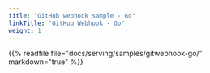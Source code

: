 ```yaml
---
title: "GitHub webhook sample - Go"
linkTitle: "GitHub Webhook - Go"
weight: 1
---
```


{{% readfile file="docs/serving/samples/gitwebhook-go/" markdown="true" %}}
